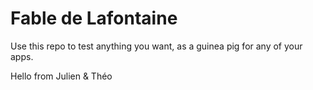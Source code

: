 # Fable de Lafontaine

Use this repo to test anything you want, as a guinea pig for any of your apps.

Hello from Julien & Théo